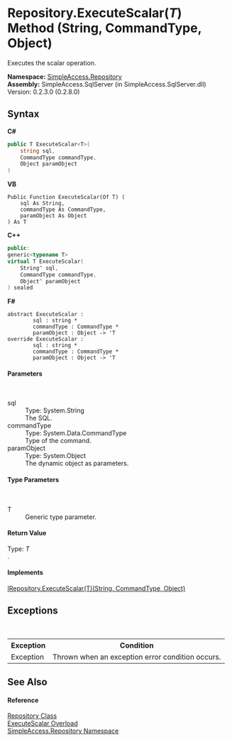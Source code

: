 # Repository.ExecuteScalar(*T*) Method (String, CommandType, Object)
 

Executes the scalar operation.

**Namespace:**&nbsp;<a href="N_SimpleAccess_Repository">SimpleAccess.Repository</a><br />**Assembly:**&nbsp;SimpleAccess.SqlServer (in SimpleAccess.SqlServer.dll) Version: 0.2.3.0 (0.2.8.0)

## Syntax

**C#**<br />
``` C#
public T ExecuteScalar<T>(
	string sql,
	CommandType commandType,
	Object paramObject
)

```

**VB**<br />
``` VB
Public Function ExecuteScalar(Of T) ( 
	sql As String,
	commandType As CommandType,
	paramObject As Object
) As T
```

**C++**<br />
``` C++
public:
generic<typename T>
virtual T ExecuteScalar(
	String^ sql, 
	CommandType commandType, 
	Object^ paramObject
) sealed
```

**F#**<br />
``` F#
abstract ExecuteScalar : 
        sql : string * 
        commandType : CommandType * 
        paramObject : Object -> 'T 
override ExecuteScalar : 
        sql : string * 
        commandType : CommandType * 
        paramObject : Object -> 'T 
```


#### Parameters
&nbsp;<dl><dt>sql</dt><dd>Type: System.String<br />The SQL.</dd><dt>commandType</dt><dd>Type: System.Data.CommandType<br />Type of the command.</dd><dt>paramObject</dt><dd>Type: System.Object<br />The dynamic object as parameters.</dd></dl>

#### Type Parameters
&nbsp;<dl><dt>T</dt><dd>Generic type parameter.</dd></dl>

#### Return Value
Type: *T*<br />.

#### Implements
<a href="M_SimpleAccess_Repository_IRepository_ExecuteScalar__1_3">IRepository.ExecuteScalar(T)(String, CommandType, Object)</a><br />

## Exceptions
&nbsp;<table><tr><th>Exception</th><th>Condition</th></tr><tr><td>Exception</td><td>Thrown when an exception error condition occurs.</td></tr></table>

## See Also


#### Reference
<a href="T_SimpleAccess_Repository_Repository">Repository Class</a><br /><a href="Overload_SimpleAccess_Repository_Repository_ExecuteScalar">ExecuteScalar Overload</a><br /><a href="N_SimpleAccess_Repository">SimpleAccess.Repository Namespace</a><br />